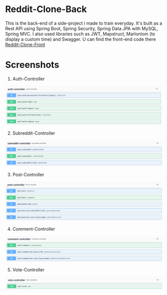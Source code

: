 # Reddit-Clone-Back
This is the back-end of a side-project i made to train everyday.
It's built as a Rest API using Spring Boot, Spring Security, Spring Data JPA with MySQL, Spring MVC.
I also used libraries such as JWT, Mapstruct, Marlonlom (to display a custom time) and Swagger.
U can find the front-end code there [Reddit-Clone-Front](https://github.com/LechatW/Reddit-Clone-Front)

# Screenshots

1. Auth-Controller

![Auth-Controller](https://github.com/LechatW/Reddit-Clone-Back/blob/master/src/main/resources/images/auth-controller.png)

2. Subreddit-Controller

![Subreddit-Controller](https://github.com/LechatW/Reddit-Clone-Back/blob/master/src/main/resources/images/subreddit-controller.png)

3. Post-Controller

![Post-Controller](https://github.com/LechatW/Reddit-Clone-Back/blob/master/src/main/resources/images/post-controller.png)

4. Comment-Controller

![Comment-Controller](https://github.com/LechatW/Reddit-Clone-Back/blob/master/src/main/resources/images/comment-controller.png)

5. Vote-Controller

![Vote-Controller](https://github.com/LechatW/Reddit-Clone-Back/blob/master/src/main/resources/images/vote-controller.png)
